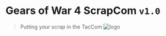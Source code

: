 # Gears of War 4 ScrapCom `v1.0`
> Putting your scrap in the TacCom
![logo](https://github.com/TheanosLearning/Gears4ScrapCom/raw/master/images/scrap325.png)
